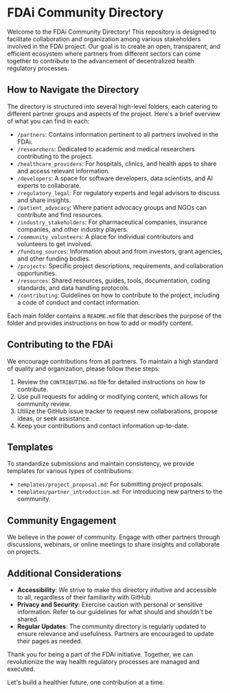 # FDAi Community Directory

Welcome to the FDAi Community Directory! This repository is designed to facilitate collaboration and organization among various stakeholders involved in the FDAi project. Our goal is to create an open, transparent, and efficient ecosystem where partners from different sectors can come together to contribute to the advancement of decentralized health regulatory processes.

## How to Navigate the Directory

The directory is structured into several high-level folders, each catering to different partner groups and aspects of the project. Here's a brief overview of what you can find in each:

- `/partners`: Contains information pertinent to all partners involved in the FDAi.
- `/researchers`: Dedicated to academic and medical researchers contributing to the project.
- `/healthcare_providers`: For hospitals, clinics, and health apps to share and access relevant information.
- `/developers`: A space for software developers, data scientists, and AI experts to collaborate.
- `/regulatory_legal`: For regulatory experts and legal advisors to discuss and share insights.
- `/patient_advocacy`: Where patient advocacy groups and NGOs can contribute and find resources.
- `/industry_stakeholders`: For pharmaceutical companies, insurance companies, and other industry players.
- `/community_volunteers`: A place for individual contributors and volunteers to get involved.
- `/funding_sources`: Information about and from investors, grant agencies, and other funding bodies.
- `/projects`: Specific project descriptions, requirements, and collaboration opportunities.
- `/resources`: Shared resources, guides, tools, documentation, coding standards, and data handling protocols.
- `/contributing`: Guidelines on how to contribute to the project, including a code of conduct and contact information.

Each main folder contains a `README.md` file that describes the purpose of the folder and provides instructions on how to add or modify content.

## Contributing to the FDAi

We encourage contributions from all partners. To maintain a high standard of quality and organization, please follow these steps:

1. Review the `CONTRIBUTING.md` file for detailed instructions on how to contribute.
2. Use pull requests for adding or modifying content, which allows for community review.
3. Utilize the GitHub issue tracker to request new collaborations, propose ideas, or seek assistance.
4. Keep your contributions and contact information up-to-date.

## Templates

To standardize submissions and maintain consistency, we provide templates for various types of contributions:

- `templates/project_proposal.md`: For submitting project proposals.
- `templates/partner_introduction.md`: For introducing new partners to the community.

## Community Engagement

We believe in the power of community. Engage with other partners through discussions, webinars, or online meetings to share insights and collaborate on projects.

## Additional Considerations

- **Accessibility**: We strive to make this directory intuitive and accessible to all, regardless of their familiarity with GitHub.
- **Privacy and Security**: Exercise caution with personal or sensitive information. Refer to our guidelines for what should and shouldn't be shared.
- **Regular Updates**: The community directory is regularly updated to ensure relevance and usefulness. Partners are encouraged to update their pages as needed.

Thank you for being a part of the FDAi initiative. Together, we can revolutionize the way health regulatory processes are managed and executed.

Let's build a healthier future, one contribution at a time.
